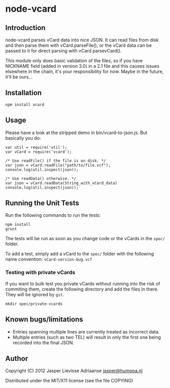 node-vcard
==========

Introduction
------------

node-vcard parses vCard data into nice JSON. It can read files from
disk and then parse them with vCard.parseFile(), or the vCard data
can be passed to it for direct parsing with vCard.parsevCard().

This module only does basic validation of the files, so if you have
NICKNAME field (added in version 3.0) in a 2.1 file and this causes
issues elsewhere in the chain, it's your responsibility for now.
Maybe in the future, it'll be ours...

Installation
------------

	npm install vcard

Usage
-----

Please have a look at the stripped demo in bin/vcard-to-json.js. But
basically you do:

	var util = require('util');
	var vCard = require('vcard');

	/* Use readFile() if the file is on disk. */
	var json = vCard.readFile("path/to/file.vcf");
	console.log(util.inspect(json));

	/* Use readData() otherwise. */
	var json = vCard.readData(String_with_vCard_data)
	console.log(util.inspect(json));


Running the Unit Tests
----------------------

Run the following commands to run the tests:

    npm install
    grunt

The tests will be run as soon as you change code or the vCards in the `spec/` folder.

To add a test, simply add a vCard to the `spec/` folder with the following name convention: `vCard-version-bug.vcf`

### Testing with private vCards

If you want to bulk test you private vCards without running into the risk of commiting them, create the following directory and add the files in there. They will be ignored by `git`.

    mkdir spec/private-vcards

Known bugs/limitations
----------------------

- Entries spanning multiple lines are currently treated as incorrect data.
- Multiple entries (such as two TEL) will result in only the first one
  being recorded into the final JSON.

Author
-------

Copyright (C) 2012 Jasper Lievisse Adriaanse <jasper@humppa.nl>

Distributed under the MIT/X11 license (see the file COPYING)

